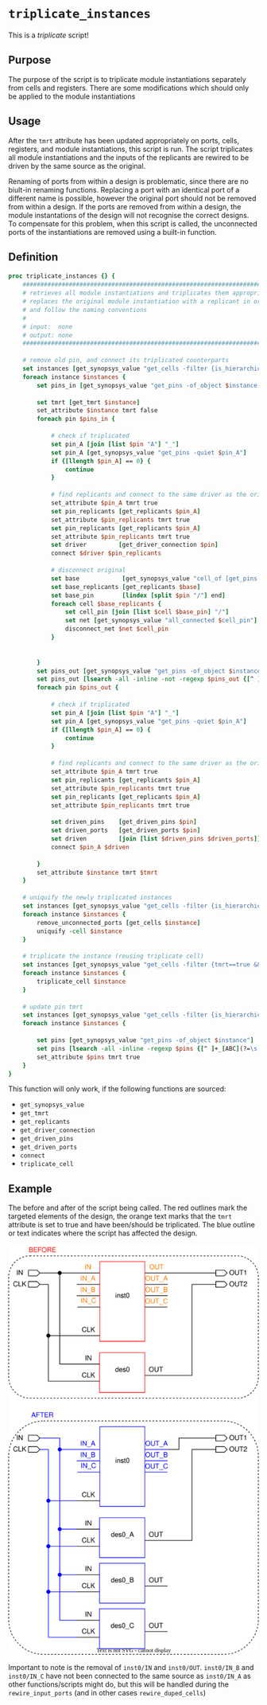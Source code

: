 # ```triplicate_instances```

This is a *triplicate* script!

## Purpose

The purpose of the script is to triplicate module instantiations separately from cells and registers. There are some modifications which should only be applied to the module instantiations

## Usage

After the ```tmrt``` attribute has been updated appropriately on ports, cells, registers, and module instantiations, this script is run. The script triplicates all module instantiations and the inputs of the replicants are rewired to be driven by the same source as the original.

Renaming of ports from within a design is problematic, since there are no biult-in renaming functions. Replacing a port with an identical port of a different name is possible, however the original port should not be removed from within a design. If the ports are removed from within a design, the module instantations of the design will not recognise the correct designs. To compensate for this problem, when this script is called, the unconnected ports of the instantiations are removed using a built-in function.

## Definition

```tcl
proc triplicate_instances {} {
    ##########################################################################################
    # retrieves all module instantiations and triplicates them appropriately. This script also
    # replaces the original module instantiation with a replicant in order to change the name
    # and follow the naming conventions
    #
    # input:  none
    # output: none
    ##########################################################################################

    # remove old pin, and connect its triplicated counterparts
    set instances [get_synopsys_value "get_cells -filter {is_hierarchical==true}"]
    foreach instance $instances {
        set pins_in [get_synopsys_value "get_pins -of_object $instance -filter pin_direction==in"] 

        set tmrt [get_tmrt $instance]
        set_attribute $instance tmrt false
        foreach pin $pins_in {

            # check if triplicated 
            set pin_A [join [list $pin "A"] "_"]
            set pin_A [get_synopsys_value "get_pins -quiet $pin_A"]
            if {[llength $pin_A] == 0} {
                continue
            }

            # find replicants and connect to the same driver as the original
            set_attribute $pin_A tmrt true
            set pin_replicants [get_replicants $pin_A]
            set_attribute $pin_replicants tmrt true
            set pin_replicants [get_replicants $pin_A]
            set_attribute $pin_replicants tmrt true
            set driver         [get_driver_connection $pin]
            connect $driver $pin_replicants

            # disconnect original
            set base            [get_synopsys_value "cell_of [get_pins $pin]"]
            set base_replicants [get_replicants $base]
            set base_pin        [lindex [split $pin "/"] end]
            foreach cell $base_replicants {
                set cell_pin [join [list $cell $base_pin] "/"]
                set net [get_synopsys_value "all_connected $cell_pin"]
                disconnect_net $net $cell_pin
            }


        }
        set pins_out [get_synopsys_value "get_pins -of_object $instance -filter pin_direction==out"] 
        set pins_out [lsearch -all -inline -not -regexp $pins_out {[^ ]+_[ABC](?=\s|$)}]
        foreach pin $pins_out {

            # check if triplicated 
            set pin_A [join [list $pin "A"] "_"]
            set pin_A [get_synopsys_value "get_pins -quiet $pin_A"]
            if {[llength $pin_A] == 0} {
                continue
            }

            # find replicants and connect to the same driver as the original
            set_attribute $pin_A tmrt true
            set pin_replicants [get_replicants $pin_A]
            set_attribute $pin_replicants tmrt true
            set pin_replicants [get_replicants $pin_A]
            set_attribute $pin_replicants tmrt true
        
            set driven_pins    [get_driven_pins $pin]
            set driven_ports   [get_driven_ports $pin]
            set driven         [join [list $driven_pins $driven_ports]]
            connect $pin_A $driven

        }
        set_attribute $instance tmrt $tmrt
    }

    # uniquify the newly triplicated instances
    set instances [get_synopsys_value "get_cells -filter {is_hierarchical==true}"]
    foreach instance $instances {
        remove_unconnected_ports [get_cells $instance]
        uniquify -cell $instance
    }

    # triplicate the instance (reusing triplicate cell)
    set instances [get_synopsys_value "get_cells -filter {tmrt==true && is_hierarchical==true}"]
    foreach instance $instances {
        triplicate_cell $instance   
    }

    # update pin tmrt
    set instances [get_synopsys_value "get_cells -filter {is_hierarchical==true}"]
    foreach instance $instances {

        set pins [get_synopsys_value "get_pins -of_object $instance"]
        set pins [lsearch -all -inline -regexp $pins {[^ ]+_[ABC](?=\s|$)}]
        set_attribute $pins tmrt true
    }
}
```

This function will only work, if the following functions are sourced:

* ```get_synopsys_value```
* ```get_tmrt```
* ```get_replicants```
* ```get_driver_connection```
* ```get_driven_pins```
* ```get_driven_ports```
* ```connect```
* ```triplicate_cell```

## Example

The before and after of the script being called. The red outlines mark the targeted elements of the design, the orange text marks that the ```tmrt``` attribute is set to true and have been/should be triplicated. The blue outline or text indicates where the script has affected the design.

<picture>
  <source media="(prefers-color-scheme: dark)" srcset="../figures/dark-mode/triplicate_scripts/triplicate_instances.drawio.svg">
  <img alt="Example triplication of a module instance" src="../figures/light-mode/triplicate_scripts/triplicate_instances.drawio.svg">
</picture>

Important to note is the removal of ```inst0/IN``` and ```inst0/OUT```. ```inst0/IN_B``` and ```inst0/IN_C``` have not been connected to the same source as ```inst0/IN_A``` as other functions/scripts might do, but this will be handled during the ```rewire_input_ports``` (and in other cases ```rewire_duped_cells```)

